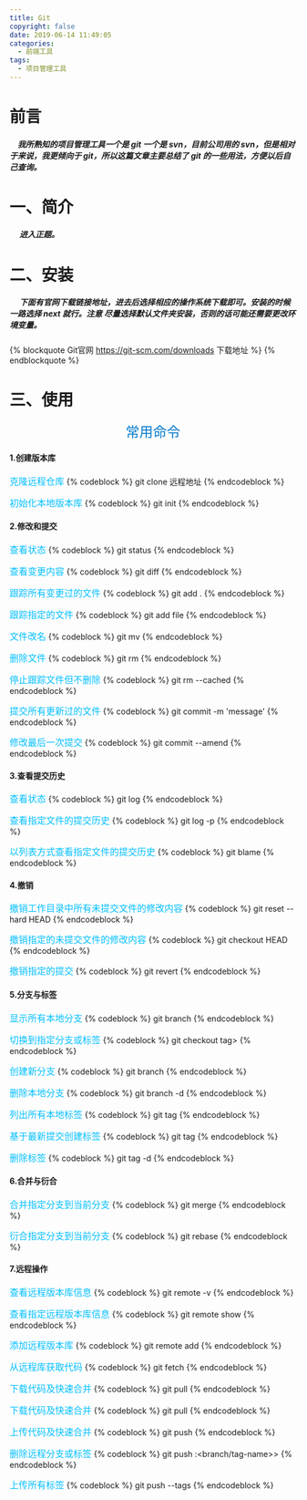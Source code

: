 ```yaml
---
title: Git
copyright: false
date: 2019-06-14 11:49:05
categories:
  - 前端工具
tags:
  - 项目管理工具
---
```


# 前言

##### &emsp;我所熟知的项目管理工具一个是 git 一个是 svn，目前公司用的 svn，但是相对于来说，我更倾向于 git，所以这篇文章主要总结了 git 的一些用法，方便以后自己查询。

# 一、简介

##### &emsp; 进入正题。

# 二、安装

##### &emsp; 下面有官网下载链接地址，进去后选择相应的操作系统下载即可。安装的时候一路选择 next 就行。注意 尽量选择默认文件夹安装，否则的话可能还需要更改环境变量。

{% blockquote Git官网 https://git-scm.com/downloads 下载地址 %}
{% endblockquote %}

# 三、使用

<center><font color='#007ACC' size='5'>常用命令</font></center>

#### 1.创建版本库

<left><font color='#00BFFF' size='3'>克隆远程仓库</font></left>
{% codeblock  %}
git clone 远程地址
{% endcodeblock %}

<left><font color='#00BFFF' size='3'>初始化本地版本库</font></left>
{% codeblock  %}
git init
{% endcodeblock %}

#### 2.修改和提交

<left><font color='#00BFFF' size='3'>查看状态</font></left>
{% codeblock  %}
git status
{% endcodeblock %}

<left><font color='#00BFFF' size='3'>查看变更内容</font></left>
{% codeblock  %}
git diff
{% endcodeblock %}

<left><font color='#00BFFF' size='3'>跟踪所有变更过的文件</font></left>
{% codeblock  %}
git add .
{% endcodeblock %}

<left><font color='#00BFFF' size='3'>跟踪指定的文件</font></left>
{% codeblock  %}
git add file
{% endcodeblock %}

<left><font color='#00BFFF' size='3'>文件改名</font></left>
{% codeblock  %}
git mv <old> <new>
{% endcodeblock %}

<left><font color='#00BFFF' size='3'>删除文件</font></left>
{% codeblock  %}
git rm <file>
{% endcodeblock %}

<left><font color='#00BFFF' size='3'>停止跟踪文件但不删除</font></left>
{% codeblock  %}
git rm --cached <file>
{% endcodeblock %}

<left><font color='#00BFFF' size='3'>提交所有更新过的文件</font></left>
{% codeblock  %}
git commit -m 'message'
{% endcodeblock %}

<left><font color='#00BFFF' size='3'>修改最后一次提交</font></left>
{% codeblock  %}
git commit --amend
{% endcodeblock %}

#### 3.查看提交历史

<left><font color='#00BFFF' size='3'>查看状态</font></left>
{% codeblock  %}
git log
{% endcodeblock %}

<left><font color='#00BFFF' size='3'>查看指定文件的提交历史</font></left>
{% codeblock  %}
git log -p <file>
{% endcodeblock %}

<left><font color='#00BFFF' size='3'>以列表方式查看指定文件的提交历史</font></left>
{% codeblock  %}
git blame <file>
{% endcodeblock %}

#### 4.撤销

<left><font color='#00BFFF' size='3'>撤销工作目录中所有未提交文件的修改内容</font></left>
{% codeblock  %}
git reset --hard HEAD
{% endcodeblock %}

<left><font color='#00BFFF' size='3'>撤销指定的未提交文件的修改内容</font></left>
{% codeblock  %}
git checkout HEAD <file>
{% endcodeblock %}

<left><font color='#00BFFF' size='3'>撤销指定的提交</font></left>
{% codeblock  %}
git revert <commit>
{% endcodeblock %}

#### 5.分支与标签

<left><font color='#00BFFF' size='3'>显示所有本地分支</font></left>
{% codeblock  %}
git branch
{% endcodeblock %}

<left><font color='#00BFFF' size='3'>切换到指定分支或标签</font></left>
{% codeblock  %}
git checkout <branch/>tag>
{% endcodeblock %}

<left><font color='#00BFFF' size='3'>创建新分支</font></left>
{% codeblock  %}
git branch <new-branch>
{% endcodeblock %}

<left><font color='#00BFFF' size='3'>删除本地分支</font></left>
{% codeblock  %}
git branch -d <branch>
{% endcodeblock %}

<left><font color='#00BFFF' size='3'>列出所有本地标签</font></left>
{% codeblock  %}
git tag
{% endcodeblock %}

<left><font color='#00BFFF' size='3'>基于最新提交创建标签</font></left>
{% codeblock  %}
git tag <tagname>
{% endcodeblock %}

<left><font color='#00BFFF' size='3'>删除标签</font></left>
{% codeblock  %}
git tag -d <tagname>
{% endcodeblock %}

#### 6.合并与衍合

<left><font color='#00BFFF' size='3'>合并指定分支到当前分支</font></left>
{% codeblock  %}
git merge <branch>
{% endcodeblock %}

<left><font color='#00BFFF' size='3'>衍合指定分支到当前分支</font></left>
{% codeblock  %}
git rebase <branch>
{% endcodeblock %}

#### 7.远程操作

<left><font color='#00BFFF' size='3'>查看远程版本库信息</font></left>
{% codeblock  %}
git remote -v
{% endcodeblock %}

<left><font color='#00BFFF' size='3'>查看指定远程版本库信息</font></left>
{% codeblock  %}
git remote show <remote>
{% endcodeblock %}

<left><font color='#00BFFF' size='3'>添加远程版本库</font></left>
{% codeblock  %}
git remote add <remote> <url>
{% endcodeblock %}

<left><font color='#00BFFF' size='3'>从远程库获取代码</font></left>
{% codeblock  %}
git fetch <remote>
{% endcodeblock %}

<left><font color='#00BFFF' size='3'>下载代码及快速合并</font></left>
{% codeblock  %}
git pull <remote> <branch>
{% endcodeblock %}

<left><font color='#00BFFF' size='3'>下载代码及快速合并</font></left>
{% codeblock  %}
git pull <remote> <branch>
{% endcodeblock %}

<left><font color='#00BFFF' size='3'>上传代码及快速合并</font></left>
{% codeblock  %}
git push <remote> <branch>
{% endcodeblock %}

<left><font color='#00BFFF' size='3'>删除远程分支或标签</font></left>
{% codeblock  %}
git push <remote> :<branch/tag-name>>
{% endcodeblock %}

<left><font color='#00BFFF' size='3'>上传所有标签</font></left>
{% codeblock  %}
git push --tags
{% endcodeblock %}
